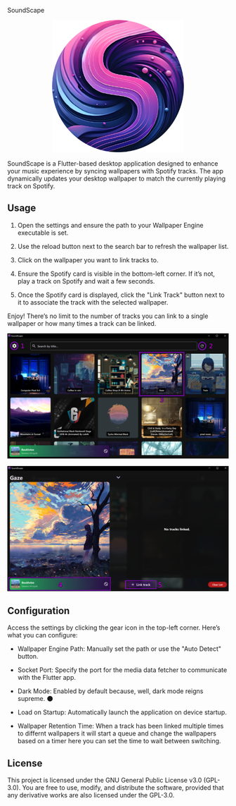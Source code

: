 SoundScape
<p align="center"> <img src="sound_scape/assets/SoundScape.png" alt="SoundScape Logo" width="300" height="300" /> </p>
SoundScape is a Flutter-based desktop application designed to enhance your music experience by syncing wallpapers with Spotify tracks. The app dynamically updates your desktop wallpaper to match the currently playing track on Spotify.

## Usage

1. Open the settings and ensure the path to your Wallpaper Engine executable is set.

2. Use the reload button next to the search bar to refresh the wallpaper list.

3. Click on the wallpaper you want to link tracks to.

4. Ensure the Spotify card is visible in the bottom-left corner. If it’s not, play a track on Spotify and wait a few seconds.

5. Once the Spotify card is displayed, click the "Link Track" button next to it to associate the track with the selected wallpaper.

Enjoy!
There’s no limit to the number of tracks you can link to a single wallpaper or how many times a track can be linked.

<p align="center"> <img src="steps1.png" alt="Step 1"/> </p> <p align="center"> <img src="steps2.png" alt="Step 2"/> </p>

## Configuration
Access the settings by clicking the gear icon in the top-left corner. Here’s what you can configure:

- Wallpaper Engine Path:
Manually set the path or use the "Auto Detect" button.

- Socket Port:
Specify the port for the media data fetcher to communicate with the Flutter app.

- Dark Mode:
Enabled by default because, well, dark mode reigns supreme. 🌑

- Load on Startup:
Automatically launch the application on device startup.

- Wallpaper Retention Time:
When a track has been linked multiple times to differnt wallpapers it will start a queue and change the wallpapers based on a timer
here you can set the time to wait between switching.

## License
This project is licensed under the GNU General Public License v3.0 (GPL-3.0).
You are free to use, modify, and distribute the software, provided that any derivative works are also licensed under the GPL-3.0.